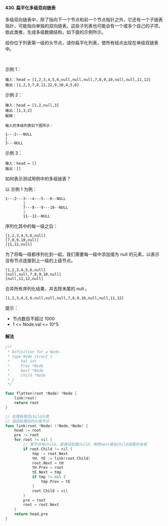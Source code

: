 #### 430. 扁平化多级双向链表
多级双向链表中，除了指向下一个节点和前一个节点指针之外，它还有一个子链表指针，可能指向单独的双向链表。这些子列表也可能会有一个或多个自己的子项，依此类推，生成多级数据结构，如下面的示例所示。

给你位于列表第一级的头节点，请你扁平化列表，使所有结点出现在单级双链表中。

 

示例 1：
```
输入：head = [1,2,3,4,5,6,null,null,null,7,8,9,10,null,null,11,12]
输出：[1,2,3,7,8,11,12,9,10,4,5,6]
```


示例 2：
```
输入：head = [1,2,null,3]
输出：[1,3,2]
解释：

输入的多级列表如下图所示：

1---2---NULL
|
3---NULL
```
示例 3：
```
输入：head = []
输出：[]
```

如何表示测试用例中的多级链表？

以 示例 1 为例：
```
1---2---3---4---5---6--NULL
        |
        7---8---9---10--NULL
        |
        11--12--NULL
```
序列化其中的每一级之后：
```
[1,2,3,4,5,6,null]
[7,8,9,10,null]
[11,12,null]
```
为了将每一级都序列化到一起，我们需要每一级中添加值为 null 的元素，以表示没有节点连接到上一级的上级节点。
```
[1,2,3,4,5,6,null]
[null,null,7,8,9,10,null]
[null,11,12,null]
```

合并所有序列化结果，并去除末尾的 null 。
```
[1,2,3,4,5,6,null,null,null,7,8,9,10,null,null,11,12]
```


提示：

- 节点数目不超过 1000
- 1 <= Node.val <= 10^5

#### 解法
```go
/**
 * Definition for a Node.
 * type Node struct {
 *     Val int
 *     Prev *Node
 *     Next *Node
 *     Child *Node
 * }
 */

func flatten(root *Node) *Node {
    link(root)
    return root 
}

// 处理链表的child元素
// 返回处理后的头尾节点
func link(root *Node) (*Node,*Node) {
    head := root
    pre := root 
    for root != nil {
    	// 某节点有child，就递归处理child，再把next接在child链表的末尾
        if root.Child != nil {
            tmp := root.Next
            tH, tE := link(root.Child)
            root.Next = tH
            tH.Prev = root 
            tE.Next = tmp 
            if tmp != nil {
                tmp.Prev = tE
            }
            root.Child = nil 
        }
        pre = root
        root = root.Next 
    }
    return head,pre
}
```